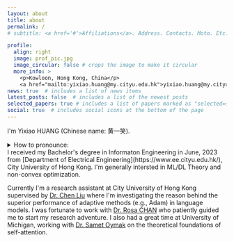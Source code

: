 ```yaml
---
layout: about
title: about
permalink: /
# subtitle: <a href='#'>Affiliations</a>. Address. Contacts. Moto. Etc.

profile:
  align: right
  image: prof_pic.jpg
  image_circular: false # crops the image to make it circular
  more_info: >
    <p>Kowloon, Hong Kong, China</p> 
    <a href="mailto:yixiao.huang@my.cityu.edu.hk">yixiao.huang@my.cityu.edu.hk</a>
news: true  # includes a list of news items
latest_posts: false  # includes a list of the newest posts
selected_papers: true # includes a list of papers marked as "selected={true}"
social: true  # includes social icons at the bottom of the page
---
```


I'm Yixiao HUANG (Chinese name: 黄一笑). <details>
  <summary>How to pronounce:</summary>
  <p>My first name can be pronounced as “e-/ɕjɑʊ/”:</p>
  <audio controls>
    <source src="assets/audio/name_audio.mp3" type="audio/mpeg">
    <source src="assets/audio/name_audio.ogg" type="audio/ogg">
    Your browser does not support the audio element.
  </audio>
</details> I received my Bachelor's degree in Informaton Engineering in June, 2023 from [Department of Electrical Engineering](https://www.ee.cityu.edu.hk/), City University of Hong Kong. I'm generally intersted in ML/DL Theory and non-convex optimization. 

Currently I'm a research assistant at City University of Hong Kong supervised by [Dr. Chen Liu](https://liuchen1993.cn/HomePage/index.html) where I'm investigating the reason behind the superior performance of adaptive methods (e.g., Adam) in language models. I was fortunate to work with [Dr. Rosa CHAN](https://cityucompuneurolab.github.io/rosa.html) who patiently guided me to start my research adventure. I also had a great time at University of Michigan, working with [Dr. Samet Oymak](https://intra.ece.ucr.edu/~oymak/index.html) on the theoretical foundations of self-attention. 

